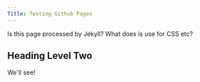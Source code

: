 ```yaml
---
Title: Testing Github Pages
---
```


Is this page processed by Jekyll? What does is use for CSS etc?

## Heading Level Two

We'll see!
